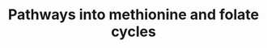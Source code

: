 ---
annotations:
- id: PW:0000790
  parent: signaling pathway
  type: Pathway Ontology
  value: epinephrine signaling pathway
- id: PW:0001282
  parent: classic metabolic pathway
  type: Pathway Ontology
  value: kynurenine metabolic pathway
- id: PW:0001164
  parent: signaling pathway
  type: Pathway Ontology
  value: endocannabinoid signaling pathway
- id: DOID:2030
  parent: disease of mental health
  type: Disease Ontology
  value: anxiety disorder
- id: PW:0000048
  parent: regulatory pathway
  type: Pathway Ontology
  value: methionine cycle/metabolic pathway
- id: PW:0000140
  parent: regulatory pathway
  type: Pathway Ontology
  value: folate metabolic pathway
- id: PW:0000189
  parent: regulatory pathway
  type: Pathway Ontology
  value: folate mediated one-carbon metabolic pathway
- id: PW:0001166
  parent: classic metabolic pathway
  type: Pathway Ontology
  value: endocannabinoid metabolic pathway
- id: DOID:1094
  parent: disease of mental health
  type: Disease Ontology
  value: attention deficit hyperactivity disorder
- id: PW:0000407
  parent: classic metabolic pathway
  type: Pathway Ontology
  value: neurotransmitter metabolic pathway
- id: DOID:0060041
  parent: disease of mental health
  type: Disease Ontology
  value: autism spectrum disorder
- id: PW:0000217
  parent: classic metabolic pathway
  type: Pathway Ontology
  value: tetrahydrobiopterin metabolic pathway
- id: DOID:14320
  parent: disease of mental health
  type: Disease Ontology
  value: generalized anxiety disorder
authors:
- Alexmadsen1
- Eweitz
- AlexanderPico
- Egonw
- Sikeda
citedin: ''
communities: []
description: Cobalamin (B12) and folate (B9) are two B vitamins that are essential
  for the folate cycle and methionine cycle, which are part of one-carbon metabolism.
  The folate cycle is located in the cytoplasm and mitochondria, and uses serine and
  glycine as inputs. The folate cycle is dependent on B12 to generate the active forms
  of vitamin B9. The methionine cycle requires methionine to produce cysteine, which
  is a key component of the trans-sulfuration pathway. The enzyme methionine synthase
  uses B12 as a cofactor to convert homocysteine to methionine.
last-edited: 2025-08-23
ndex: null
organisms:
- Homo sapiens
redirect_from:
- /index.php/Pathway:WP5488
- /instance/WP5488
- /instance/WP5488_r140432
revision: r140432
schema-jsonld:
- '@context': https://schema.org/
  '@id': https://wikipathways.github.io/pathways/WP5488.html
  '@type': Dataset
  creator:
    '@type': Organization
    name: WikiPathways
  description: Cobalamin (B12) and folate (B9) are two B vitamins that are essential
    for the folate cycle and methionine cycle, which are part of one-carbon metabolism.
    The folate cycle is located in the cytoplasm and mitochondria, and uses serine
    and glycine as inputs. The folate cycle is dependent on B12 to generate the active
    forms of vitamin B9. The methionine cycle requires methionine to produce cysteine,
    which is a key component of the trans-sulfuration pathway. The enzyme methionine
    synthase uses B12 as a cofactor to convert homocysteine to methionine.
  keywords:
  - 10-formyl-THF
  - 5, 10-MTHFPG
  - 5-10MeTHF
  - 5-MTHF
  - ABCD4
  - AHCY
  - ALDH1L2
  - ALPI
  - ALPL
  - AMN
  - AOX1
  - AdoCbl
  - B2
  - B9
  - BHMT
  - CBLIF
  - CBS
  - CD320
  - CUBN
  - Ca²⁺
  - Cbl
  - DHF
  - DHFR
  - DNMT1
  - FAD
  - FLAD1
  - FMN
  - FOLH1
  - FOLR1
  - FOLR2
  - GNMT
  - HCFC1 (cblX)
  - LMBRD1
  - MAT1A
  - MAT2B
  - MMAA
  - MMAB
  - MMACHC
  - MMADHC
  - MMUT
  - MTHFD1
  - MTHFR
  - MTR
  - MTRR
  - MeCbl(III)alamin
  - Met
  - Methylmalonyl-CoA
  - Mg²⁺
  - Mo-MPT
  - NGLY1
  - PA
  - PDXK
  - PL
  - PLP
  - PM
  - PMP
  - PN
  - PNG
  - PNP
  - PNPO
  - R-cob(III)alamin
  - RFK
  - SAH
  - SAMe
  - SHMT1
  - SLC19A1
  - SLC46A1
  - SLC52A1
  - SLC52A2
  - SLC52A3
  - Succinyl-CoA
  - TCN1
  - TCN2
  - THF
  - THF-polyglutamate
  - TYMS
  - Zn2+
  - Zn²⁺
  - acetate
  - cbLAMMAA
  - cob(I)alamin
  - cob(II)alamin
  - cobalamins
  - cystathionine
  - glycine
  - glycine betaine
  - homocysteine
  - hydroxocobalamin
  - sarcosine
  - serine
  - vitamin B12
  - vitamin B6
  license: CC0
  name: Pathways into methionine and folate cycles
seo: CreativeWork
title: Pathways into methionine and folate cycles
wpid: WP5488
---
